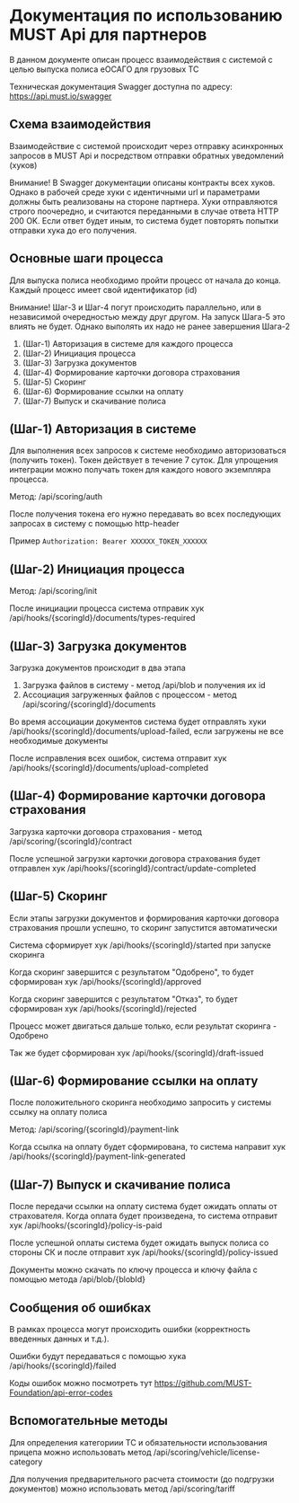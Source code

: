# Документация по использованию MUST Api для партнеров

В данном документе описан процесс взаимодействия с системой с целью выпуска полиса еОСАГО для грузовых ТС

Техническая документация Swagger доступна по адресу: https://api.must.io/swagger

## Схема взаимодействия

Взаимодействие с системой происходит через отправку асинхронных запросов в MUST Api и посредством отправки обратных уведомлений (хуков)

Внимание! В Swagger документации описаны контракты всех хуков. Однако в рабочей среде хуки с идентичными url и параметрами должны быть реализованы на стороне партнера. Хуки отправляются строго поочередно, и считаются переданными в случае ответа HTTP 200 OK. Если ответ будет иным, то система будет повторять попытки отправки хука до его получения.


## Основные шаги процесса

Для выпуска полиса необходимо пройти процесс от начала до конца. Каждый процесс имеет свой идентификатор (id)

Внимание! Шаг-3 и Шаг-4 погут происходить параллельно, или в независимой очередностью между друг другом. На запуск Шага-5 это влиять не будет. Однако выполять их надо не ранее завершения Шага-2

1. (Шаг-1) Авторизация в системе для каждого процесса
1. (Шаг-2) Инициация процесса
1. (Шаг-3) Загрузка документов
1. (Шаг-4) Формирование карточки договора страхования
1. (Шаг-5) Скоринг
1. (Шаг-6) Формирование ссылки на оплату
1. (Шаг-7) Выпуск и скачивание полиса

## (Шаг-1) Авторизация в системе

Для выполнения всех запросов к системе необходимо авторизоваться (получить токен). Токен действует в течение 7 суток. Для упрощения интеграции можно получать токен для каждого нового экземпляра процесса.

Метод: /api/scoring/auth

После получения токена его нужно передавать во всех последующих запросах в систему с помощью http-header

Пример ```Authorization: Bearer XXXXXX_TOKEN_XXXXXX```

## (Шаг-2) Инициация процесса 

Метод: /api/scoring/init

После инициации процесса система отправик хук /api/hooks/{scoringId}/documents/types-required


## (Шаг-3) Загрузка документов

Загрузка документов происходит в два этапа

1. Загрузка файлов в систему - метод /api/blob и получения их id
1. Ассоциация загруженных файлов с процессом - метод /api/scoring/{scoringId}/documents

Во время ассоциации документов система будет отправлять хуки /api/hooks/{scoringId}/documents/upload-failed, если загружены не все необходимые документы

После исправления всех ошибок, система отправит хук /api/hooks/{scoringId}/documents/upload-completed

## (Шаг-4) Формирование карточки договора страхования

Загрузка карточки договора страхования - метод /api/scoring/{scoringId}/contract

После успешной загрузки карточки договора страхования будет отправлен хук /api/hooks/{scoringId}/contract/update-completed

## (Шаг-5) Скоринг

Если этапы загрузки документов и формирования карточки договора страхования прошли успешно, то скоринг запустится автоматически

Система сформирует хук /api/hooks/{scoringId}/started при запуске скоринга

Когда скоринг завершится с результатом "Одобрено", то будет сформирован хук /api/hooks/{scoringId}/approved

Когда скоринг завершится с результатом "Отказ", то будет сформирован хук /api/hooks/{scoringId}/rejected

Процесс может двигаться дальше только, если результат скоринга - Одобрено

Так же будет сформирован хук /api/hooks/{scoringId}/draft-issued

## (Шаг-6) Формирование ссылки на оплату

После положительного скоринга необходимо запросить у системы ссылку на оплату полиса

Метод: /api/scoring/{scoringId}/payment-link

Когда ссылка на оплату будет сформирована, то система направит хук /api/hooks/{scoringId}/payment-link-generated

## (Шаг-7) Выпуск и скачивание полиса

После передачи ссылки на оплату система будет ожидать оплаты от страхователя. Когда оплата будет произведена, то система отправит хук /api/hooks/{scoringId}/policy-is-paid

После успешной оплаты система будет ожидать выпуск полиса со стороны СК и после отправит хук /api/hooks/{scoringId}/policy-issued

Документы можно скачать по ключу процесса и ключу файла с помощью метода /api/blob/{blobId}

## Сообщения об ошибках

В рамках процесса могут происходить ошибки (корректность введенных данных и т.д.).

Ошибки будут передаваться с помощью хука /api/hooks/{scoringId}/failed

Коды ошибок можно посмотреть тут https://github.com/MUST-Foundation/api-error-codes

## Вспомогательные методы

Для определения категориии ТС и обязательности использования прицепа можно использовать метод /api/scoring/vehicle/license-category

Для получения предварительного расчета стоимости (до подгрузки документов) можно использовать метод /api/scoring/tariff